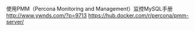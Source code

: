 使用PMM（Percona Monitoring and Management）监控MySQL手册
http://www.ywnds.com/?p=9713
https://hub.docker.com/r/percona/pmm-server/
